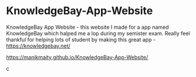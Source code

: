 # KnowledgeBay-App-Website
KnowledgeBay App Website - this website I made for a app named KnowledgeBay which halped me a lop during my semister exam.
Really feel thankful for helping lots of student by making this great app -
https://knowledgebay.net/


https://manikmaity.github.io/KnowledgeBay-App-Website/

c
